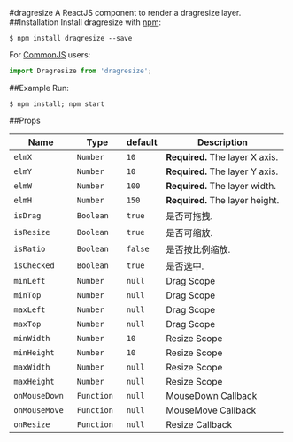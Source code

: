 #dragresize
A ReactJS component to render a dragresize layer.
##Installation
Install dragresize with [npm](https://www.npmjs.com/):

```
$ npm install dragresize --save
```

For [CommonJS](http://wiki.commonjs.org/wiki/CommonJS) users:

```javascript
import Dragresize from 'dragresize';
```

##Example
Run:
```console
$ npm install; npm start
```
##Props

| Name | Type | default | Description |
| --- | --- | --- | --- |
| `elmX` | `Number` | `10` | **Required.** The layer X axis. |
| `elmY` | `Number` | `10` | **Required.** The layer Y axis. |
| `elmW` | `Number` | `100` | **Required.** The layer width. |
| `elmH` | `Number ` | `150` | **Required.** The layer height. |
| `isDrag` | `Boolean` | `true` | 是否可拖拽. |
| `isResize` | `Boolean ` | `true` | 是否可缩放. |
| `isRatio` | `Boolean ` | `false` | 是否按比例缩放. |
| `isChecked` | `Boolean ` | `true` | 是否选中. |
| `minLeft` | `Number` | `null` | Drag Scope |
| `minTop` | `Number` | `null` | Drag Scope |
| `maxLeft` | `Number ` | `null` | Drag Scope |
| `maxTop` | `Number ` | `null` | Drag Scope |
| `minWidth` | `Number ` | `10` | Resize Scope |
| `minHeight` | `Number ` | `10` | Resize Scope |
| `maxWidth` | `Number ` | `null` | Resize Scope |
| `maxHeight` | `Number ` | `null` | Resize Scope |
| `onMouseDown ` | `Function` | `null` | MouseDown Callback |
| `onMouseMove` | `Function ` | `null` | MouseMove Callback |
| `onResize` | `Function ` | `null` | Resize Callback |
